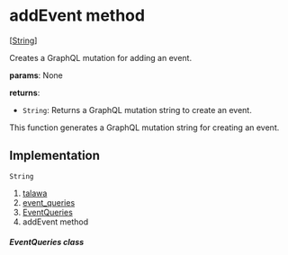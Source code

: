 
<div>

# addEvent method

</div>


[[String](https://api.flutter.dev/flutter/dart-core/String-class.html)]




Creates a GraphQL mutation for adding an event.

**params**: None

**returns**:

-   `String`: Returns a GraphQL mutation string to create an event.

This function generates a GraphQL mutation string for creating an event.



## Implementation

``` language-dart
String  
```







1.  [talawa](../../index.md)
2.  [event_queries](../../utils_event_queries/)
3.  [EventQueries](../../utils_event_queries/EventQueries-class.md)
4.  addEvent method

##### EventQueries class







